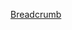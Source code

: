 <a href="https://github.com/headwirecom/coresites/wiki/Coresites-Components#breadcrumb" target="blank">Breadcrumb</a>